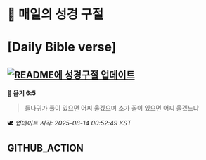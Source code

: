 # 🙏 매일의 성경 구절
# [Daily Bible verse]
## [![README에 성경구절 업데이트](https://github.com/DONGSUKA/first_test/actions/workflows/update-readme-bible.yml/badge.svg)](https://github.com/DONGSUKA/first_test/actions/workflows/update-readme-bible.yml)
<!-- START_BIBLE_VERSE -->
📖 **욥기 6:5**
> 들나귀가 풀이 있으면 어찌 울겠으며 소가 꼴이 있으면 어찌 울겠느냐

🕊️ _업데이트 시각: 2025-08-14 00:52:49 KST_
  <!-- END_BIBLE_VERSE -->
## GITHUB_ACTION
